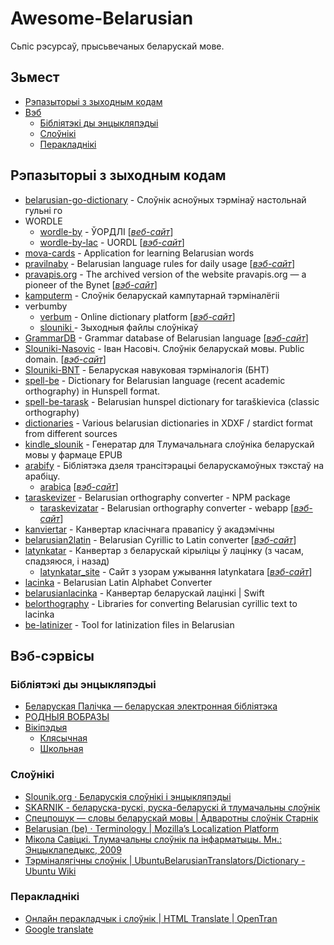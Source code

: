 # Awesome-Belarusian #

Сьпіс рэсурсаў, прысьвечаных беларускай мове.

## Зьмест ##

* [Рэпазыторыі з зыходным кодам](#repositories)
* [Вэб](#web)
  * [Бібліятэкі ды энцыкляпэдыі](#libraries)
  * [Слоўнікі](#dictionaries)
  * [Перакладнікі](#translators)

## <a name="repositories"></a> Рэпазыторыі з зыходным кодам ##

* [belarusian-go-dictionary](https://github.com/hleb-kastseika/belarusian-go-dictionary.git) -  Слоўнік асноўных тэрмінаў настольнай гульні го
* WORDLE
  * [wordle-by](https://github.com/OloloPhilolo/wordle-by.git) - ЎОРДЛІ [[_веб-сайт_](https://ololophilolo.github.io/wordle-by/)]
  * [wordle-by-lac](https://github.com/demidov91/wordle-by-lac.git) - UORDL [[_вэб-сайт_](https://demidov91.github.io/wordle-by-lac/)]
* [mova-cards](https://github.com/andy-voz/mova-cards.git) - Application for learning Belarusian words
* [pravilnaby](https://github.com/alroniks/pravilnaby.git) - Belarusian language rules for daily usage [[_вэб-сайт_](https://pravilna.by)]
* [pravapis.org](https://github.com/dyskurs/pravapis.org.git) - The archived version of the website pravapis.org — a pioneer of the Bynet [[_вэб-сайт_](https://pravapis.org.dyskurs.be)]
* [kamputerm](https://github.com/quendimax/kamputerm.git) - Слоўнік беларускай кампутарнай тэрміналёгіі
* verbumby
  * [verbum](https://github.com/verbumby/verbum.git) - Online dictionary platform [[_вэб-сайт_](https://verbum.by/)]
  * [slouniki ](https://github.com/verbumby/slouniki.git) - Зыходныя файлы слоўнікаў
* [GrammarDB](https://github.com/Belarus/GrammarDB.git) - Grammar database of Belarusian language [[_вэб-сайт_](https://bnkorpus.info/grammar.be.html)]
* [Slouniki-Nasovic](https://github.com/Belarus/Slouniki-Nasovic.git) - Іван Насовіч. Слоўнік беларускай мовы. Public domain. [[_вэб-сайт_](https://belarus.github.io/Slouniki-Nasovic/index.html)]
* [Slouniki-BNT](https://github.com/Belarus/Slouniki-BNT.git) - Беларуская навуковая тэрміналогія (БНТ)
* [spell-be](https://github.com/mikalai-udodau/spell-be.git) - ﻿Dictionary for Belarusian language (recent academic orthography) in Hunspell format.
* [spell-be-tarask](https://github.com/375gnu/spell-be-tarask.git) - Belarusian hunspel dictionary for taraškievica (classic orthography)
* [dictionaries](https://github.com/375gnu/dictionaries.git) - Various belarusian dictionaries in XDXF / stardict format from different sources
* [kindle_slounik](https://github.com/belspectre/kindle_slounik.git) - Генератар для Тлумачальнага слоўніка беларускай мовы у фармаце EPUB
* [arabify](https://github.com/atereshkin/arabify.git) - Бібліятэка дзеля трансітэрацыі беларускамоўных тэкстаў на арабіцу.
  * [arabica](https://github.com/atereshkin/arabica.git) [[_вэб-сайт_](https://arabica.space/)]
* [taraskevizer](https://github.com/GooseOb/taraskevizer.git) - Belarusian orthography converter - NPM package
  * [taraskevizatar](https://github.com/GooseOb/taraskevizatar.git) - Belarusian orthography converter - webapp [[_вэб-сайт_](https://gooseob.github.io/taraskevizatar/)]
* [kanviertar](https://github.com/PlagaMedicum/kanviertar.git) - Канвертар класічнага правапісу ў акадэмічны
* [belarusian2latin](https://github.com/sevelev-ens/belarusian2latin.git) - Belarusian Cyrillic to Latin converter [[_вэб-сайт_](https://seveleu.com/lacinka/converter)]
* [latynkatar](https://github.com/measles/latynkatar.git) - Канвертар з беларускай кірыліцы ў лацінку (з часам, спадзяюся, і назад)
  * [latynkatar\_site](https://github.com/measles/latynkatar_site.git) - Сайт з узорам ужывання latynkatara [[_вэб-сайт_](https://latynkatar.org/)]
* [lacinka](https://github.com/michaskruzelka/lacinka.git) - Belarusian Latin Alphabet Converter
* [belarusianlacinka](https://github.com/pikoshyk/belarusianlacinka.git) - Канвертар беларускай лацінкі | Swift
* [belorthography](https://github.com/belaudiobooks/belorthography.git) - Libraries for converting Belarusian cyrillic text to lacinka
* [be-latinizer](https://github.com/GooseOb/be-latinizer.git) - Tool for latinization files in Belarusian

## <a name="web"></a> Вэб-сэрвісы ##

### <a name="libraries"></a> Бібліятэкі ды энцыкляпэдыі ###

* [Беларуская Палічка — беларуская электронная бібліятэка](https://knihi.com/)
* [РОДНЫЯ ВОБРАЗЫ](http://rv-blr.com/)
* [Вікіпэдыя](https://wikipedia.org)
  * [Клясычная](https://be-tarask.wikipedia.org/wiki/Галоўная_старонка)
  * [Школьная](https://be.wikipedia.org/wiki/Галоўная_старонка)

### <a name="dictionaries"></a> Слоўнікі ###

* [Slounik.org · Беларускія слоўнікі і энцыкляпэдыі](https://slounik.org/)
* [SKARNIK - беларуска-рускі, руска-беларускі й тлумачальны слоўнік](https://www.skarnik.by/)
* [Спецпошук — словы беларускай мовы | Адваротны слоўнік Старнік](https://starnik.by/)
* [Belarusian (be) · Terminology | Mozilla’s Localization Platform](https://pontoon.mozilla.org/be/terminology/common)
* [Мікола Савіцкі. Тлумачальны слоўнік па інфарматыцы. Мн.: Энцыклапедыкс, 2009](http://www.nastaunik.info/files/f/332_savicki.pdf)
* [Тэрміналягічны слоўнік | UbuntuBelarusianTranslators/Dictionary - Ubuntu Wiki](https://wiki.ubuntu.com/UbuntuBelarusianTranslators/Dictionary)

### <a name="translators"></a> Перакладнікі ###

* [Онлайн перакладчык і слоўнік | HTML Translate |  OpenTran](https://be.opentran.net/)
* [Google translate](https://translate.google.com/)
